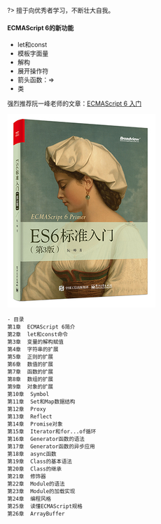 ?> 擅于向优秀者学习，不断壮大自我。  
#### ECMAScript 6的新功能
- let和const
- 模板字面量
- 解构
- 展开操作符
- 箭头函数：=>
- 类

强烈推荐阮一峰老师的文章：[ECMAScript 6 入门](http://es6.ruanyifeng.com/)

![ECMAScript6入门](../_images/JavaScript/ECMAScript6入门.jpg  "")
```text
- 目录
第1章  ECMAScript 6简介
第2章  let和const命令
第3章  变量的解构赋值
第4章  字符串的扩展
第5章  正则的扩展
第6章  数值的扩展
第7章  函数的扩展
第8章  数组的扩展
第9章  对象的扩展
第10章  Symbol
第11章  Set和Map数据结构
第12章  Proxy
第13章  Reflect
第14章  Promise对象
第15章  Iterator和for...of循环
第16章  Generator函数的语法
第17章  Generator函数的异步应用
第18章  async函数
第19章  Class的基本语法
第20章  Class的继承
第21章  修饰器
第22章  Module的语法
第23章  Module的加载实现
第24章  编程风格
第25章  读懂ECMAScript规格
第26章  ArrayBuffer
```
